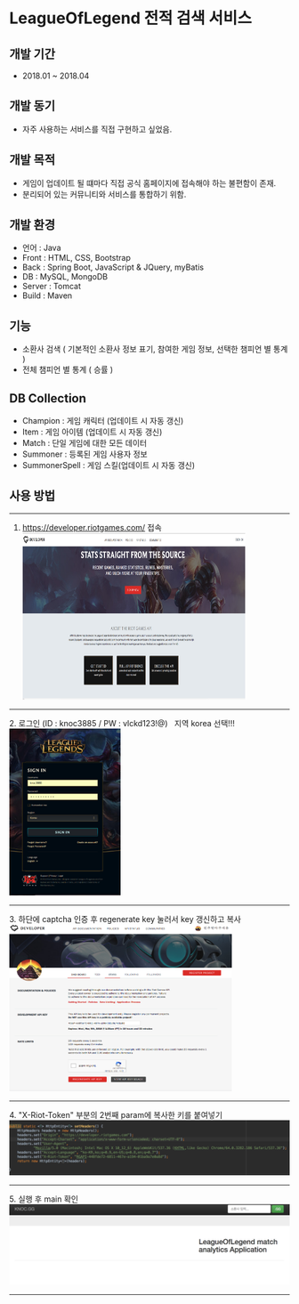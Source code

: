 
# LeagueOfLegend 전적 검색 서비스

## 개발 기간
* 2018.01 ~ 2018.04

## 개발 동기
* 자주 사용하는 서비스를 직접 구현하고 싶었음.

## 개발 목적
* 게임이 업데이트 될 떄마다 직접 공식 홈페이지에 접속해야 하는 불편함이 존재. 
* 분리되어 있는 커뮤니티와 서비스를 통합하기 위함.
## 개발 환경
* 언어 : Java
* Front : HTML, CSS, Bootstrap
* Back : Spring Boot, JavaScript & JQuery, myBatis
* DB : MySQL, MongoDB
* Server : Tomcat
* Build : Maven
## 기능
* 소환사 검색 ( 기본적인 소환사 정보 표기, 참여한 게임 정보, 선택한 챔피언 별 통계 )
* 전체 챔피언 별 통계 ( 승률 ) 
## DB Collection
* Champion : 게임 캐릭터 (업데이트 시 자동 갱신)
* Item : 게임 아이템 (업데이트 시 자동 갱신)
* Match : 단일 게임에 대한 모든 데이터
* Summoner : 등록된 게임 사용자 정보
* SummonerSpell : 게임 스킬(업데이트 시 자동 갱신)

## 사용 방법
<hr/>

1. https://developer.riotgames.com/ 접속
<img src = "./img/developer 메인.png" width="400" height="300"></img>
<hr/>
2. 로그인 (ID : knoc3885 / PW : vlckd123!@)   지역 korea 선택!!!
<img src = "./img/로그인.png" width="200" height="300"></img>
<hr/>
3. 하단에 captcha 인증 후 regenerate key 눌러서 key 갱신하고 복사
<img src = "./img/갱신.png" width="400" height="300"></img>
<hr/>
4. "X-Riot-Token" 부분의 2번째 param에 복사한 키를 붙여넣기
<img src = "./img/setHeaders.png" ></img>
<hr/>
5. 실행 후 main 확인
<img src = "./img/메인.png" ></img>
<hr/>








